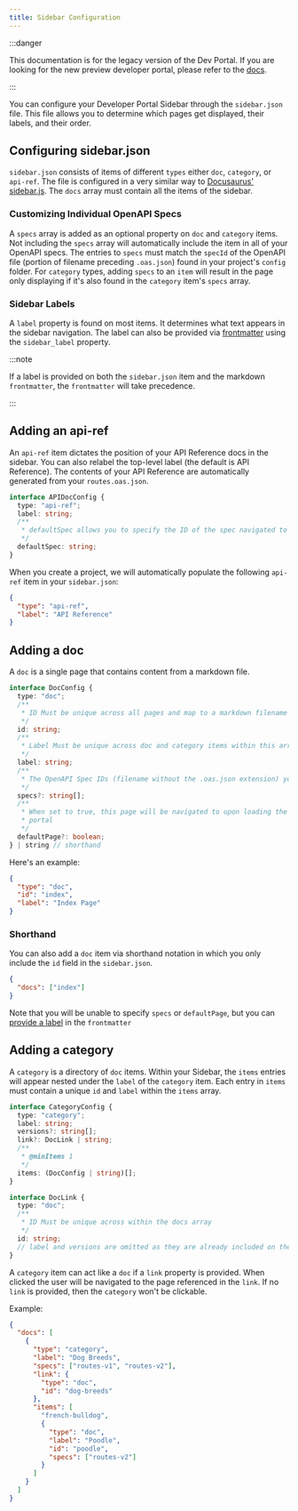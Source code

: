 ```yaml
---
title: Sidebar Configuration
---
```


:::danger

This documentation is for the legacy version of the Dev Portal. If you are
looking for the new preview developer portal, please refer to the
[docs](/docs/dev-portal/introduction).

:::

You can configure your Developer Portal Sidebar through the `sidebar.json` file.
This file allows you to determine which pages get displayed, their labels, and
their order.

## Configuring sidebar.json

`sidebar.json` consists of items of different `types` either `doc`, `category`,
or `api-ref`. The file is configured in a very similar way to
[Docusaurus' sidebar.js](https://docusaurus.io/docs/sidebar/items#sidebar-item-category).
The `docs` array must contain all the items of the sidebar.

### Customizing Individual OpenAPI Specs

A `specs` array is added as an optional property on `doc` and `category` items.
Not including the `specs` array will automatically include the item in all of
your OpenAPI specs. The entries to `specs` must match the `specId` of the
OpenAPI file (portion of filename preceding `.oas.json`) found in your project's
`config` folder. For `category` types, adding `specs` to an `item` will result
in the page only displaying if it's also found in the `category` item's `specs`
array.

### Sidebar Labels

A `label` property is found on most items. It determines what text appears in
the sidebar navigation. The label can also be provided via
[frontmatter](https://jekyllrb.com/docs/front-matter/) using the `sidebar_label`
property.

:::note

If a label is provided on both the `sidebar.json` item and the markdown
`frontmatter`, the `frontmatter` will take precedence.

:::

## Adding an api-ref

An `api-ref` item dictates the position of your API Reference docs in the
sidebar. You can also relabel the top-level label (the default is API
Reference). The contents of your API Reference are automatically generated from
your `routes.oas.json`.

```typescript
interface APIDocConfig {
  type: "api-ref";
  label: string;
  /**
   * defaultSpec allows you to specify the ID of the spec navigated to upon loading the developer portal. The spec's ID is the filename without the extension (ex. For routes.oas.json, use "routes")
   */
  defaultSpec: string;
}
```

When you create a project, we will automatically populate the following
`api-ref` item in your `sidebar.json`:

```json
{
  "type": "api-ref",
  "label": "API Reference"
}
```

## Adding a doc

A `doc` is a single page that contains content from a markdown file.

```typescript
interface DocConfig {
  type: "doc";
  /**
   * ID Must be unique across all pages and map to a markdown filename in /docs (excluding the extension)
   */
  id: string;
  /**
   * Label Must be unique across doc and category items within this array only
   */
  label: string;
  /**
   * The OpenAPI Spec IDs (filename without the .oas.json extension) you wish to limit this doc to. If set, this page will only be surfaced in the sidebar of listed specs.
   */
  specs?: string[];
  /**
   * When set to true, this page will be navigated to upon loading the developer
   * portal
   */
  defaultPage?: boolean;
} | string // shorthand
```

Here's an example:

```json
{
  "type": "doc",
  "id": "index",
  "label": "Index Page"
}
```

### Shorthand

You can also add a `doc` item via shorthand notation in which you only include
the `id` field in the `sidebar.json`.

```json
{
  "docs": ["index"]
}
```

Note that you will be unable to specify `specs` or `defaultPage`, but you can
[provide a label](#sidebar-labels) in the `frontmatter`

## Adding a category

A `category` is a directory of `doc` items. Within your Sidebar, the `items`
entries will appear nested under the `label` of the `category` item. Each entry
in `items` must contain a unique `id` and `label` within the `items` array.

```typescript
interface CategoryConfig {
  type: "category";
  label: string;
  versions?: string[];
  link?: DocLink | string;
  /**
   * @minItems 1
   */
  items: (DocConfig | string)[];
}

interface DocLink {
  type: "doc";
  /**
   * ID Must be unique across within the docs array
   */
  id: string;
  // label and versions are omitted as they are already included on the CategoryConfig
}
```

A `category` item can act like a `doc` if a `link` property is provided. When
clicked the user will be navigated to the page referenced in the `link`. If no
`link` is provided, then the `category` won't be clickable.

Example:

```json
{
  "docs": [
    {
      "type": "category",
      "label": "Dog Breeds",
      "specs": ["routes-v1", "routes-v2"],
      "link": {
        "type": "doc",
        "id": "dog-breeds"
      },
      "items": [
        "french-bulldog",
        {
          "type": "doc",
          "label": "Poodle",
          "id": "poodle",
          "specs": ["routes-v2"]
        }
      ]
    }
  ]
}
```
